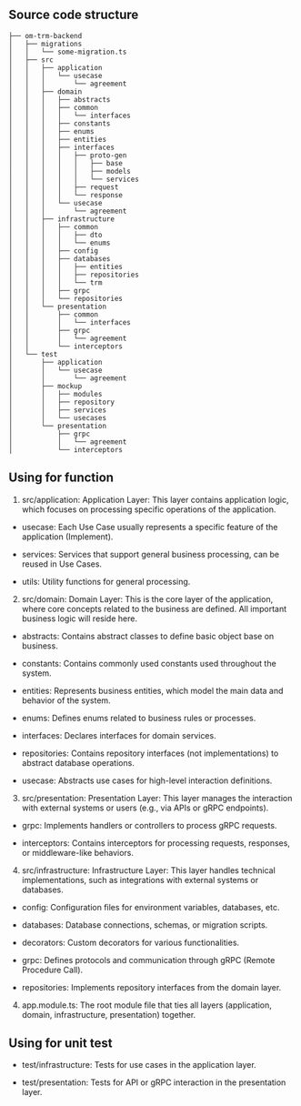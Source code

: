 ## Source code structure

```
├── om-trm-backend
│   ├── migrations
│   │   └── some-migration.ts
│   ├── src
│   │   ├── application
│   │   │   └── usecase
│   │   │       └── agreement
│   │   ├── domain
│   │   │   ├── abstracts
│   │   │   ├── common
│   │   │   │   └── interfaces
│   │   │   ├── constants
│   │   │   ├── enums
│   │   │   ├── entities
│   │   │   ├── interfaces
│   │   │   │   ├── proto-gen
│   │   │   │   │   ├── base
│   │   │   │   │   ├── models
│   │   │   │   │   └── services
│   │   │   │   ├── request
│   │   │   │   └── response
│   │   │   └── usecase
│   │   │       └── agreement
│   │   ├── infrastructure
│   │   │   ├── common
│   │   │   │   ├── dto
│   │   │   │   └── enums
│   │   │   ├── config
│   │   │   ├── databases
│   │   │   │   ├── entities
│   │   │   │   ├── repositories
│   │   │   │   └── trm
│   │   │   ├── grpc
│   │   │   └── repositories
│   │   └── presentation
│   │       ├── common
│   │       │   └── interfaces
│   │       ├── grpc
│   │       │   └── agreement
│   │       └── interceptors
│   └── test
│       ├── application
│       │   └── usecase
│       │       └── agreement
│       ├── mockup
│       │   ├── modules
│       │   ├── repository
│       │   ├── services
│       │   └── usecases
│       └── presentation
│           ├── grpc
│           │   └── agreement
│           └── interceptors

```

## Using for function

1. src/application: Application Layer: This layer contains application logic, which focuses on processing specific operations of the application.

- usecase: Each Use Case usually represents a specific feature of the application (Implement).

- services: Services that support general business processing, can be reused in Use Cases.

- utils: Utility functions for general processing.

2. src/domain: Domain Layer: This is the core layer of the application, where core concepts related to the business are defined. All important business logic will reside here.

- abstracts: Contains abstract classes to define basic object base on business.

- constants: Contains commonly used constants used throughout the system.

- entities: Represents business entities, which model the main data and behavior of the system.

- enums: Defines enums related to business rules or processes.

- interfaces: Declares interfaces for domain services.

- repositories: Contains repository interfaces (not implementations) to abstract database operations.

- usecase: Abstracts use cases for high-level interaction definitions.

3. src/presentation: Presentation Layer: This layer manages the interaction with external systems or users (e.g., via APIs or gRPC endpoints).

- grpc: Implements handlers or controllers to process gRPC requests.

- interceptors: Contains interceptors for processing requests, responses, or middleware-like behaviors.

4. src/infrastructure: Infrastructure Layer: This layer handles technical implementations, such as integrations with external systems or databases.

- config: Configuration files for environment variables, databases, etc.

- databases: Database connections, schemas, or migration scripts.

- decorators: Custom decorators for various functionalities.

- grpc: Defines protocols and communication through gRPC (Remote Procedure Call).

- repositories: Implements repository interfaces from the domain layer.

4. app.module.ts: The root module file that ties all layers (application, domain, infrastructure, presentation) together.

## Using for unit test

- test/infrastructure: Tests for use cases in the application layer.

- test/presentation: Tests for API or gRPC interaction in the presentation layer.
